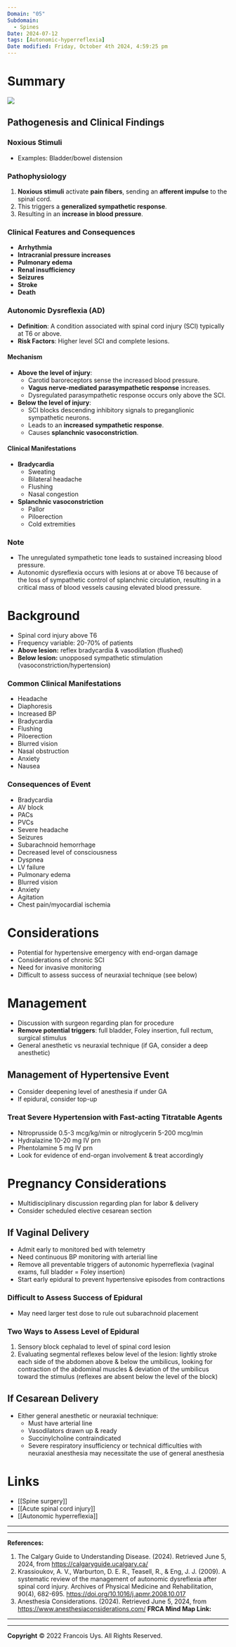 ```yaml
---
Domain: "05"
Subdomain:
  - Spines
Date: 2024-07-12
tags: [Autonomic-hyperreflexia]
Date modified: Friday, October 4th 2024, 4:59:25 pm
---
```


# Summary

![](Pasted%20image%2020240314171326.png)

## Pathogenesis and Clinical Findings

### Noxious Stimuli
- Examples: Bladder/bowel distension

### Pathophysiology
1. **Noxious stimuli** activate **pain fibers**, sending an **afferent impulse** to the spinal cord.
2. This triggers a **generalized sympathetic response**.
3. Resulting in an **increase in blood pressure**.

### Clinical Features and Consequences
- **Arrhythmia**
- **Intracranial pressure increases**
- **Pulmonary edema**
- **Renal insufficiency**
- **Seizures**
- **Stroke**
- **Death**

### Autonomic Dysreflexia (AD)
- **Definition**: A condition associated with spinal cord injury (SCI) typically at T6 or above.
- **Risk Factors**: Higher level SCI and complete lesions.

#### Mechanism
- **Above the level of injury**:
  - Carotid baroreceptors sense the increased blood pressure.
  - **Vagus nerve-mediated parasympathetic response** increases.
  - Dysregulated parasympathetic response occurs only above the SCI.
- **Below the level of injury**:
  - SCI blocks descending inhibitory signals to preganglionic sympathetic neurons.
  - Leads to an **increased sympathetic response**.
  - Causes **splanchnic vasoconstriction**.

#### Clinical Manifestations
- **Bradycardia**
  - Sweating
  - Bilateral headache
  - Flushing
  - Nasal congestion
- **Splanchnic vasoconstriction**
  - Pallor
  - Piloerection
  - Cold extremities

### Note
- The unregulated sympathetic tone leads to sustained increasing blood pressure.
- Autonomic dysreflexia occurs with lesions at or above T6 because of the loss of sympathetic control of splanchnic circulation, resulting in a critical mass of blood vessels causing elevated blood pressure.

# Background
- Spinal cord injury above T6
- Frequency variable: 20-70% of patients
- **Above lesion:** reflex bradycardia & vasodilation (flushed)
- **Below lesion:** unopposed sympathetic stimulation (vasoconstriction/hypertension)  

### Common Clinical Manifestations
- Headache
- Diaphoresis
- Increased BP
- Bradycardia
- Flushing
- Piloerection
- Blurred vision
- Nasal obstruction
- Anxiety
- Nausea

### Consequences of Event
- Bradycardia
- AV block
- PACs
- PVCs
- Severe headache
- Seizures
- Subarachnoid hemorrhage
- Decreased level of consciousness
- Dyspnea
- LV failure
- Pulmonary edema
- Blurred vision
- Anxiety
- Agitation
- Chest pain/myocardial ischemia

# Considerations
- Potential for hypertensive emergency with end-organ damage
- Considerations of chronic SCI
- Need for invasive monitoring
- Difficult to assess success of neuraxial technique (see below)

# Management
- Discussion with surgeon regarding plan for procedure
- **Remove potential triggers**: full bladder, Foley insertion, full rectum, surgical stimulus
- General anesthetic vs neuraxial technique (if GA, consider a deep anesthetic)

## Management of Hypertensive Event
- Consider deepening level of anesthesia if under GA
- If epidural, consider top-up

### Treat Severe Hypertension with Fast-acting Titratable Agents
- Nitroprusside 0.5-3 mcg/kg/min or nitroglycerin 5-200 mcg/min
- Hydralazine 10-20 mg IV prn
- Phentolamine 5 mg IV prn
- Look for evidence of end-organ involvement & treat accordingly

# Pregnancy Considerations
- Multidisciplinary discussion regarding plan for labor & delivery
- Consider scheduled elective cesarean section

## If Vaginal Delivery
- Admit early to monitored bed with telemetry
- Need continuous BP monitoring with arterial line
- Remove all preventable triggers of autonomic hyperreflexia (vaginal exams, full bladder = Foley insertion)
- Start early epidural to prevent hypertensive episodes from contractions

### Difficult to Assess Success of Epidural
- May need larger test dose to rule out subarachnoid placement

### Two Ways to Assess Level of Epidural
1. Sensory block cephalad to level of spinal cord lesion
2. Evaluating segmental reflexes below level of the lesion: lightly stroke each side of the abdomen above & below the umbilicus, looking for contraction of the abdominal muscles & deviation of the umbilicus toward the stimulus (reflexes are absent below the level of the block)

## If Cesarean Delivery
- Either general anesthetic or neuraxial technique:
  - Must have arterial line
  - Vasodilators drawn up & ready
  - Succinylcholine contraindicated
  - Severe respiratory insufficiency or technical difficulties with neuraxial anesthesia may necessitate the use of general anesthesia

# Links
- [[Spine surgery]]
- [[Acute spinal cord injury]]
- [[Autonomic hyperreflexia]]

---

---
**References:**

1. The Calgary Guide to Understanding Disease. (2024). Retrieved June 5, 2024, from https://calgaryguide.ucalgary.ca/
2. Krassioukov, A. V., Warburton, D. E. R., Teasell, R., & Eng, J. J. (2009). A systematic review of the management of autonomic dysreflexia after spinal cord injury. Archives of Physical Medicine and Rehabilitation, 90(4), 682-695. https://doi.org/10.1016/j.apmr.2008.10.017
3. Anesthesia Considerations. (2024). Retrieved June 5, 2024, from https://www.anesthesiaconsiderations.com/
**FRCA Mind Map Link:**

---------------------------------------------------------------------------------------------


---

**Copyright**
© 2022 Francois Uys. All Rights Reserved.
